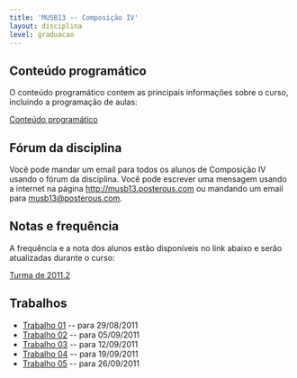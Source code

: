 ```yaml
---
title: 'MUSB13 -- Composição IV'
layout: disciplina
level: graduacao
---
```


## Conteúdo programático

O conteúdo programático contem as principais informações sobre o curso, incluindo a programação de aulas:

<a title="Conteúdo programático de MUSB13" href="https://docs.google.com/document/pub?id=1nrb1CW4dZhpaXjWU7P_rUzsDknH0DxpYYJovvXhVLk4" target="_blank">Conteúdo programático</a>

## Fórum da disciplina

Você pode mandar um email para todos os alunos de Composição IV usando o fórum da disciplina. Você pode escrever uma mensagem usando a internet na página <a title="Lista da disciplina" href="http://musb13.posterous.com/" target="_blank">http://musb13.posterous.com</a> ou mandando um email para musb13@posterous.com.

## Notas e frequência

A frequência e a nota dos alunos estão disponíveis no link abaixo e serão atualizadas durante o curso:

<a title="Notas e frequência da turma de 2011.2" href="https://spreadsheets0.google.com/spreadsheet/pub?key=0Ala7jNFdQkVqdG5TOWI3MWFSNHJ0YXZCVnh5bWpEQ3c&single=true&gid=4&range=B1%3ABC32&output=html" target="_blank">Turma de 2011.2</a>

## Trabalhos

  * <a title="MUSB13 - trabalho 01" href="https://docs.google.com/document/pub?id=13w3wMfuEdVsFynvtvlKdlK1faCYn7cplAECXNQmV_lc" target="_blank">Trabalho 01</a> -- para 29/08/2011
  * <a title="MUSB13 - Trabalho 02" href="https://docs.google.com/document/pub?id=1yq2rtaG7EhfZjA8wEcqeaJBk0jTSrcc8mDtrwY0Qxxs" target="_blank">Trabalho 02</a> -- para 05/09/2011
  * <a title="MUSB13 - Trabalho 03" href="https://docs.google.com/document/pub?id=11BXu-YXFodK3Hd1n3y-S-5Wmc4rcTGtu52607_NBv-0" target="_blank">Trabalho 03</a> -- para 12/09/2011
  * <a title="MUSB13 Trabalho 04" href="https://docs.google.com/document/pub?id=1SdUNwPq-Wex7FNgtCtvCqn2u5fOvTBdxVyvwNU6nQpE" target="_blank">Trabalho 04</a> -- para 19/09/2011
  * <a title="MUSB13 Trabalho 05" href="https://docs.google.com/document/pub?id=1Bd9zd-heClmns27aM0LPrhw-9xX0uCnaS5srdok1REk" target="_blank">Trabalho 05</a> -- para 26/09/2011
